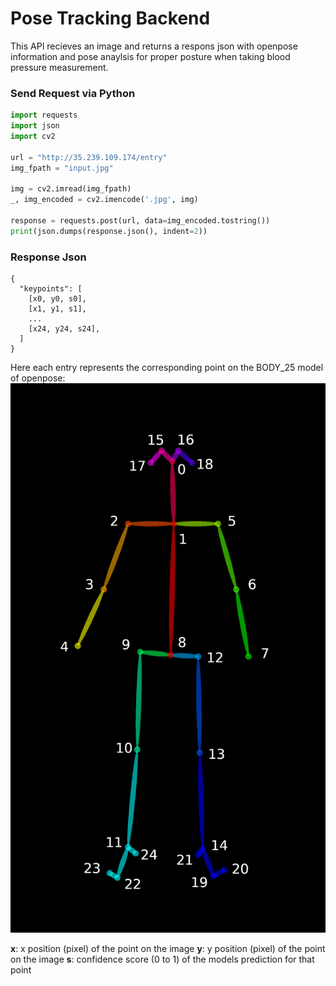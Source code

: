 # Pose Tracking Backend
This API recieves an image and returns a respons json with openpose information and pose anaylsis for proper posture when taking blood pressure measurement.


### Send Request via Python
```python
import requests
import json
import cv2

url = "http://35.239.109.174/entry"
img_fpath = "input.jpg"

img = cv2.imread(img_fpath)
_, img_encoded = cv2.imencode('.jpg', img)

response = requests.post(url, data=img_encoded.tostring())
print(json.dumps(response.json(), indent=2))
```

### Response Json
```
{
  "keypoints": [
    [x0, y0, s0],
    [x1, y1, s1],
    ...
    [x24, y24, s24],
  ]
}
```

Here each entry represents the corresponding point on the BODY_25 model of openpose:
![body_25](https://github.com/CMU-Perceptual-Computing-Lab/openpose/blob/master/doc/media/keypoints_pose_25.png)

**x**: x position (pixel) of the point on the image
**y**: y position (pixel) of the point on the image
**s**: confidence score (0 to 1) of the models prediction for that point
